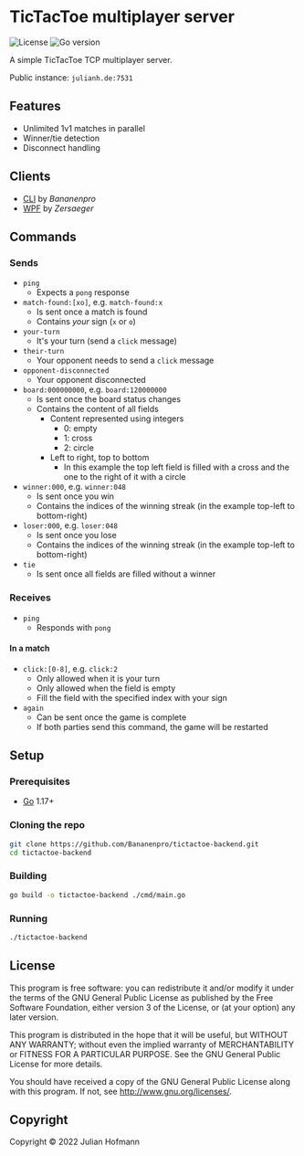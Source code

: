 # TicTacToe multiplayer server

![License](https://img.shields.io/github/license/Bananenpro/tictactoe-backend)
![Go version](https://img.shields.io/github/go-mod/go-version/Bananenpro/tictactoe-backend)

A simple TicTacToe TCP multiplayer server.

Public instance: `julianh.de:7531`

## Features

- Unlimited 1v1 matches in parallel
- Winner/tie detection
- Disconnect handling

## Clients

- [CLI](https://github.com/Bananenpro/tictactoe-cli) by *Bananenpro*
- [WPF](https://github.com/Zersaeger/Tic-Tac-Toe-Multiplayer-Frontend) by *Zersaeger*

## Commands

### Sends
- `ping`
	- Expects a `pong` response
- `match-found:[xo]`, e.g. `match-found:x`
	- Is sent once a match is found
	- Contains *your* sign (`x` or `o`)
- `your-turn`
	- It's your turn (send a `click` message)
- `their-turn`
	- Your opponent needs to send a `click` message
- `opponent-disconnected`
	- Your opponent disconnected
- `board:000000000`, e.g. `board:120000000`
	- Is sent once the board status changes
	- Contains the content of all fields
		- Content represented using integers
			- 0: empty
			- 1: cross
			- 2: circle
		- Left to right, top to bottom
			- In this example the top left field is filled with a cross and the one to the right of it with a circle
- `winner:000`, e.g. `winner:048`
	- Is sent once you win
	- Contains the indices of the winning streak (in the example top-left to bottom-right)
- `loser:000`, e.g. `loser:048`
	- Is sent once you lose
	- Contains the indices of the winning streak (in the example top-left to bottom-right)
- `tie`
	- Is sent once all fields are filled without a winner
	
### Receives

- `ping`
	- Responds with `pong`

#### In a match

- `click:[0-8]`, e.g. `click:2`
	- Only allowed when it is your turn
	- Only allowed when the field is empty
	- Fill the field with the specified index with your sign
- `again`
	- Can be sent once the game is complete
	- If both parties send this command, the game will be restarted

## Setup

### Prerequisites

- [Go](https://go.dev/) 1.17+

### Cloning the repo

```sh
git clone https://github.com/Bananenpro/tictactoe-backend.git
cd tictactoe-backend
```

### Building

```sh
go build -o tictactoe-backend ./cmd/main.go
```

### Running

```sh
./tictactoe-backend
```

## License

This program is free software: you can redistribute it and/or modify
it under the terms of the GNU General Public License as published by
the Free Software Foundation, either version 3 of the License, or
(at your option) any later version.

This program is distributed in the hope that it will be useful,
but WITHOUT ANY WARRANTY; without even the implied warranty of
MERCHANTABILITY or FITNESS FOR A PARTICULAR PURPOSE.  See the
GNU General Public License for more details.

You should have received a copy of the GNU General Public License
along with this program.  If not, see <http://www.gnu.org/licenses/>.

## Copyright

Copyright © 2022 Julian Hofmann
